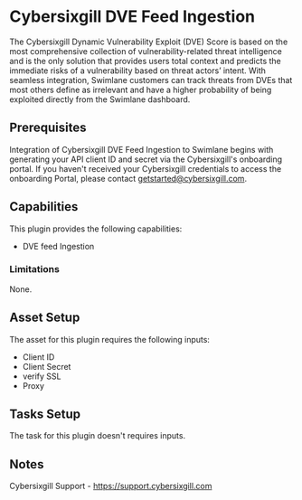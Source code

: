 # Cybersixgill DVE Feed Ingestion

The Cybersixgill Dynamic Vulnerability Exploit (DVE) Score is based on the most comprehensive collection of vulnerability-related threat intelligence and is the only solution that provides users total context and predicts the immediate risks of a vulnerability based on threat actors’ intent. With seamless integration, Swimlane customers can track threats from DVEs that most others define as irrelevant and have a higher probability of being exploited directly from the Swimlane dashboard.

## Prerequisites

Integration of Cybersixgill DVE Feed Ingestion to Swimlane begins with generating your API client ID and secret via the Cybersixgill's onboarding portal. If you haven't received your Cybersixgill credentials to access the onboarding Portal, please contact getstarted@cybersixgill.com.

## Capabilities

This plugin provides the following capabilities:

* DVE feed Ingestion

### Limitations

None.

## Asset Setup

The asset for this plugin requires the following inputs:

* Client ID
* Client Secret
* verify SSL
* Proxy

## Tasks Setup

The task for this plugin doesn't requires inputs.

## Notes

Cybersixgill Support - https://support.cybersixgill.com
